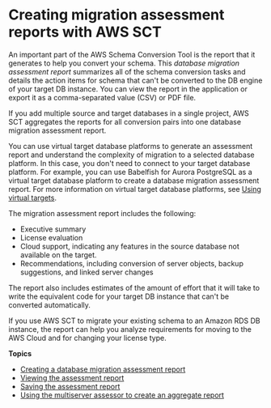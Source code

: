 # Creating migration assessment reports with AWS SCT<a name="CHAP_AssessmentReport"></a>

An important part of the AWS Schema Conversion Tool is the report that it generates to help you convert your schema\. This *database migration assessment report* summarizes all of the schema conversion tasks and details the action items for schema that can't be converted to the DB engine of your target DB instance\. You can view the report in the application or export it as a comma\-separated value \(CSV\) or PDF file\.

If you add multiple source and target databases in a single project, AWS SCT aggregates the reports for all conversion pairs into one database migration assessment report\.

You can use virtual target database platforms to generate an assessment report and understand the complexity of migration to a selected database platform\. In this case, you don't need to connect to your target database platform\. For example, you can use Babelfish for Aurora PostgreSQL as a virtual target database platform to create a database migration assessment report\. For more information on virtual target database platforms, see [Using virtual targets](CHAP_Mapping.VirtualTargets.md)\.

The migration assessment report includes the following:
+ Executive summary
+ License evaluation
+ Cloud support, indicating any features in the source database not available on the target\.
+ Recommendations, including conversion of server objects, backup suggestions, and linked server changes

The report also includes estimates of the amount of effort that it will take to write the equivalent code for your target DB instance that can't be converted automatically\. 

If you use AWS SCT to migrate your existing schema to an Amazon RDS DB instance, the report can help you analyze requirements for moving to the AWS Cloud and for changing your license type\. 

**Topics**
+ [Creating a database migration assessment report](CHAP_AssessmentReport.Create.md)
+ [Viewing the assessment report](CHAP_AssessmentReport.View.md)
+ [Saving the assessment report](CHAP_AssessmentReport.Save.md)
+ [Using the multiserver assessor to create an aggregate report](CHAP_AssessmentReport.Multiserver.md)